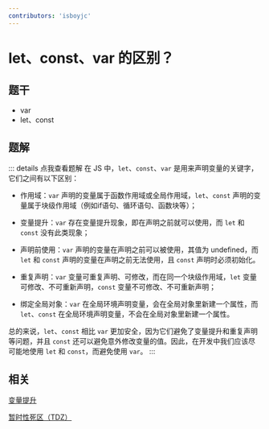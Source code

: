 ```yaml
---
contributors: 'isboyjc'
---
```


# let、const、var 的区别？

## 题干

- var
- let、const

## 题解

::: details 点我查看题解
在 JS 中，`let`、`const`、`var` 是用来声明变量的关键字，它们之间有以下区别：


- 作用域：`var` 声明的变量属于函数作用域或全局作用域，`let`、`const` 声明的变量属于块级作用域（例如if语句、循环语句、函数块等）；

- 变量提升：`var` 存在变量提升现象，即在声明之前就可以使用，而 `let` 和 `const` 没有此类现象；

- 声明前使用：`var` 声明的变量在声明之前可以被使用，其值为 undefined，而 `let` 和 `const` 声明的变量在声明之前无法使用，且 `const` 声明时必须初始化。

- 重复声明：`var` 变量可重复声明、可修改，而在同一个块级作用域，`let` 变量可修改、不可重新声明，`const` 变量不可修改、不可重新声明；

- 绑定全局对象：`var` 在全局环境声明变量，会在全局对象里新建一个属性，而 `let`、`const` 在全局环境声明变量，不会在全局对象里新建一个属性。


总的来说，`let`、`const` 相比 `var` 更加安全，因为它们避免了变量提升和重复声明等问题，并且 `const` 还可以避免意外修改变量的值。因此，在开发中我们应该尽可能地使用 `let` 和 `const`，而避免使用 `var`。
:::


## 相关

[变量提升](./010050_variable_elevation.md)

[暂时性死区（TDZ）](./010055_tdz.md)
